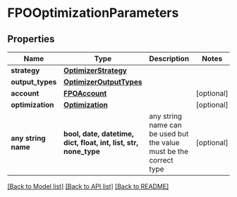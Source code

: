 # FPOOptimizationParameters


## Properties
Name | Type | Description | Notes
------------ | ------------- | ------------- | -------------
**strategy** | [**OptimizerStrategy**](OptimizerStrategy.md) |  | 
**output_types** | [**OptimizerOutputTypes**](OptimizerOutputTypes.md) |  | 
**account** | [**FPOAccount**](FPOAccount.md) |  | [optional] 
**optimization** | [**Optimization**](Optimization.md) |  | [optional] 
**any string name** | **bool, date, datetime, dict, float, int, list, str, none_type** | any string name can be used but the value must be the correct type | [optional]

[[Back to Model list]](../README.md#documentation-for-models) [[Back to API list]](../README.md#documentation-for-api-endpoints) [[Back to README]](../README.md)


